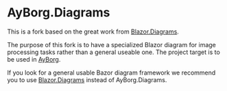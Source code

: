 # AyBorg.Diagrams

This is a fork based on the great work from [Blazor.Diagrams](https://github.com/Blazor-Diagrams/Blazor.Diagrams).

The purpose of this fork is to have a specialized Blazor diagram for image processing tasks rather than a general useable one. The project target is to be used in [AyBorg](https://github.com/Source-Alchemists/AyBorg).

If you look for a general usable Bazor diagram framework we recommend you to use [Blazor.Diagrams](https://github.com/Blazor-Diagrams/Blazor.Diagrams) instead of AyBorg.Diagrams.

